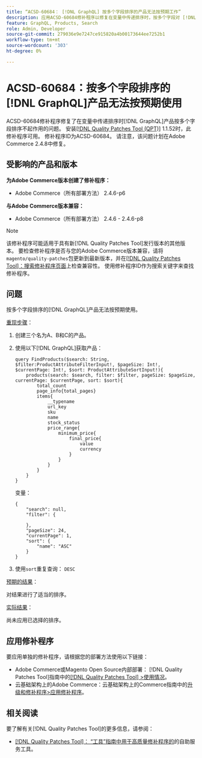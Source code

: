 ```yaml
---
title: “ACSD-60684： [!DNL GraphQL] 按多个字段排序的产品无法按预期工作”
description: 应用ACSD-60684修补程序以修复在变量中传递排序时，按多个字段对 [!DNL GraphQL] 产品进行排序不起作用的Adobe Commerce问题。
feature: GraphQL, Products, Search
role: Admin, Developer
source-git-commit: 279036e9e7247ce915820a4b00173644ee7252b1
workflow-type: tm+mt
source-wordcount: '303'
ht-degree: 0%

---
```


# ACSD-60684：按多个字段排序的[!DNL GraphQL]产品无法按预期使用

ACSD-60684修补程序修复了在变量中传递排序时[!DNL GraphQL]产品按多个字段排序不起作用的问题。 安装[[!DNL Quality Patches Tool (QPT)]](/help/tools/quality-patches-tool/quality-patches-tool-to-self-serve-quality-patches.md) 1.1.52时，此修补程序可用。 修补程序ID为ACSD-60684。 请注意，该问题计划在Adobe Commerce 2.4.8中修复。

## 受影响的产品和版本

**为Adobe Commerce版本创建了修补程序：**

* Adobe Commerce（所有部署方法） 2.4.6-p6

**与Adobe Commerce版本兼容：**

* Adobe Commerce（所有部署方法） 2.4.6 - 2.4.6-p8

>[!NOTE]
>
>该修补程序可能适用于具有新[!DNL Quality Patches Tool]发行版本的其他版本。 要检查修补程序是否与您的Adobe Commerce版本兼容，请将`magento/quality-patches`包更新到最新版本，并在[[!DNL Quality Patches Tool]：搜索修补程序页面](https://experienceleague.adobe.com/tools/commerce-quality-patches/index.html)上检查兼容性。 使用修补程序ID作为搜索关键字来查找修补程序。

## 问题

按多个字段排序的[!DNL GraphQL]产品无法按预期使用。

<u>重现步骤</u>：

1. 创建三个名为A、B和C的产品。
1. 使用以下[!DNL GraphQL]获取产品：

   ```
   query FindProducts($search: String, $filter:ProductAttributeFilterInput!, $pageSize: Int!, $currentPage: Int!, $sort: ProductAttributeSortInput!){
       products(search: $search, filter: $filter, pageSize: $pageSize, currentPage: $currentPage, sort: $sort){
           total_count
           page_info{total_pages}
           items{
               __typename
               url_key
               sku
               name
               stock_status
               price_range{
                   minimum_price{
                       final_price{
                           value
                           currency
                       }
                   }
               }
           }
       }
   } 
   ```

   变量：

   ```
   {
       "search": null,
       "filter": {
   
       },
       "pageSize": 24,
       "currentPage": 1,
       "sort": {
           "name": "ASC"
       }
   }  
   ```

1. 使用`sort`重复查询： `DESC`

<u>预期的结果</u>：

对结果进行了适当的排序。

<u>实际结果</u>：

尚未应用已选择的排序。

## 应用修补程序

要应用单独的修补程序，请根据您的部署方法使用以下链接：

* Adobe Commerce或Magento Open Source内部部署： [!DNL Quality Patches Tool]指南中的[[!DNL Quality Patches Tool] >使用情况](/help/tools/quality-patches-tool/usage.md)。
* 云基础架构上的Adobe Commerce：云基础架构上的Commerce指南中的[升级和修补程序>应用修补程序](https://experienceleague.adobe.com/docs/commerce-cloud-service/user-guide/develop/upgrade/apply-patches.html)。

## 相关阅读

要了解有关[!DNL Quality Patches Tool]的更多信息，请参阅：

* [[!DNL Quality Patches Tool]： “工具”指南中用于高质量修补程序的](/help/tools/quality-patches-tool/quality-patches-tool-to-self-serve-quality-patches.md)的自助服务工具。
